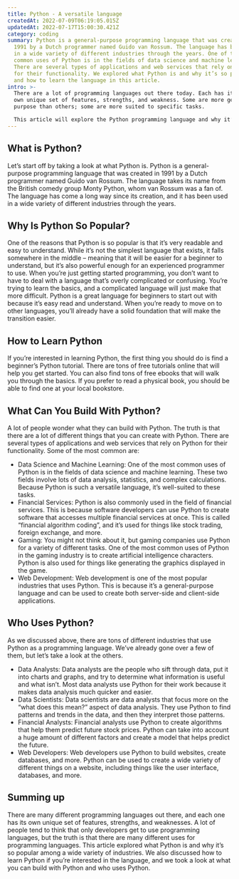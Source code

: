 ```yaml
---
title: Python - A versatile language
createdAt: 2022-07-09T06:19:05.015Z
updatedAt: 2022-07-17T15:00:30.421Z
category: coding
summary: Python is a general-purpose programming language that was created in
  1991 by a Dutch programmer named Guido van Rossum. The language has been used
  in a wide variety of different industries through the years. One of the most
  common uses of Python is in the fields of data science and machine learning.
  There are several types of applications and web services that rely on Python
  for their functionality. We explored what Python is and why it’s so popular
  and how to learn the language in this article.
intro: >-
  There are a lot of programming languages out there today. Each has its
  own unique set of features, strengths, and weakness. Some are more general
  purpose than others; some are more suited to specific tasks.

  This article will explore the Python programming language and why it’s so useful to know if you’re interested in becoming a software developer. After reading this article, you should have a solid understanding of what Python is and why it stands out from other popular programming languages such as C++, Java, JavaScript, and others.
---
```


## What is Python?

Let’s start off by taking a look at what Python is. Python is a general-purpose programming language that was created in 1991 by a Dutch programmer named Guido van Rossum. The language takes its name from the British comedy group Monty Python, whom van Rossum was a fan of. The language has come a long way since its creation, and it has been used in a wide variety of different industries through the years.

## Why Is Python So Popular?

One of the reasons that Python is so popular is that it’s very readable and easy to understand. While it’s not the simplest language that exists, it falls somewhere in the middle – meaning that it will be easier for a beginner to understand, but it’s also powerful enough for an experienced programmer to use.
When you’re just getting started programming, you don’t want to have to deal with a language that’s overly complicated or confusing. You’re trying to learn the basics, and a complicated language will just make that more difficult.
Python is a great language for beginners to start out with because it’s easy read and understand. When you’re ready to move on to other languages, you’ll already have a solid foundation that will make the transition easier.

## How to Learn Python

If you’re interested in learning Python, the first thing you should do is find a beginner’s Python tutorial. There are tons of free tutorials online that will help you get started.
You can also find tons of free ebooks that will walk you through the basics. If you prefer to read a physical book, you should be able to find one at your local bookstore.

## What Can You Build With Python?

A lot of people wonder what they can build with Python. The truth is that there are a lot of different things that you can create with Python.
There are several types of applications and web services that rely on Python for their functionality. Some of the most common are:

- Data Science and Machine Learning: One of the most common uses of Python is in the fields of data science and machine learning. These two fields involve lots of data analysis, statistics, and complex calculations. Because Python is such a versatile language, it’s well-suited to these tasks.
- Financial Services: Python is also commonly used in the field of financial services. This is because software developers can use Python to create software that accesses multiple financial services at once. This is called “financial algorithm coding”, and it’s used for things like stock trading, foreign exchange, and more.
- Gaming: You might not think about it, but gaming companies use Python for a variety of different tasks. One of the most common uses of Python in the gaming industry is to create artificial intelligence characters. Python is also used for things like generating the graphics displayed in the game.
- Web Development: Web development is one of the most popular industries that uses Python. This is because it’s a general-purpose language and can be used to create both server-side and client-side applications.

## Who Uses Python?

As we discussed above, there are tons of different industries that use Python as a programming language. We’ve already gone over a few of them, but let’s take a look at the others.

- Data Analysts: Data analysts are the people who sift through data, put it into charts and graphs, and try to determine what information is useful and what isn’t. Most data analysts use Python for their work because it makes data analysis much quicker and easier.
- Data Scientists: Data scientists are data analysts that focus more on the “what does this mean?” aspect of data analysis. They use Python to find patterns and trends in the data, and then they interpret those patterns.
- Financial Analysts: Financial analysts use Python to create algorithms that help them predict future stock prices. Python can take into account a huge amount of different factors and create a model that helps predict the future.
- Web Developers: Web developers use Python to build websites, create databases, and more. Python can be used to create a wide variety of different things on a website, including things like the user interface, databases, and more.

## Summing up

There are many different programming languages out there, and each one has its own unique set of features, strengths, and weaknesses. A lot of people tend to think that only developers get to use programming languages, but the truth is that there are many different uses for programming languages.
This article explored what Python is and why it’s so popular among a wide variety of industries. We also discussed how to learn Python if you’re interested in the language, and we took a look at what you can build with Python and who uses Python.
